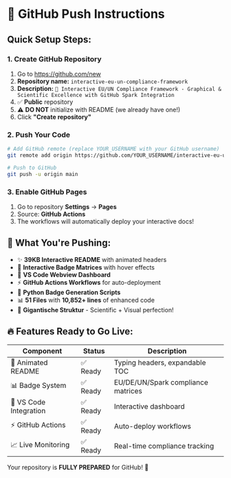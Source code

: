 # 🚀 GitHub Push Instructions

## Quick Setup Steps:

### 1. Create GitHub Repository
1. Go to https://github.com/new
2. **Repository name:** `interactive-eu-un-compliance-framework`
3. **Description:** `🚀 Interactive EU/UN Compliance Framework - Graphical & Scientific Excellence with GitHub Spark Integration`
4. ✅ **Public** repository
5. ⚠️ **DO NOT** initialize with README (we already have one!)
6. Click **"Create repository"**

### 2. Push Your Code
```bash
# Add GitHub remote (replace YOUR_USERNAME with your GitHub username)
git remote add origin https://github.com/YOUR_USERNAME/interactive-eu-un-compliance-framework.git

# Push to GitHub
git push -u origin main
```

### 3. Enable GitHub Pages
1. Go to repository **Settings** → **Pages**
2. Source: **GitHub Actions**
3. The workflows will automatically deploy your interactive docs!

## 🎯 What You're Pushing:

- ✨ **39KB Interactive README** with animated headers
- 🎨 **Interactive Badge Matrices** with hover effects
- 🔧 **VS Code Webview Dashboard** 
- ⚡ **GitHub Actions Workflows** for auto-deployment
- 🐍 **Python Badge Generation Scripts**
- 📊 **51 Files** with **10,852+ lines** of enhanced code
- 🌟 **Gigantische Struktur** - Scientific + Visual perfection!

## 🔥 Features Ready to Go Live:

| Component | Status | Description |
|-----------|---------|-------------|
| 🎯 Animated README | ✅ Ready | Typing headers, expandable TOC |
| 📊 Badge System | ✅ Ready | EU/DE/UN/Spark compliance matrices |
| 🔧 VS Code Integration | ✅ Ready | Interactive dashboard |
| ⚡ GitHub Actions | ✅ Ready | Auto-deploy workflows |
| 📈 Live Monitoring | ✅ Ready | Real-time compliance tracking |

Your repository is **FULLY PREPARED** for GitHub! 🌟